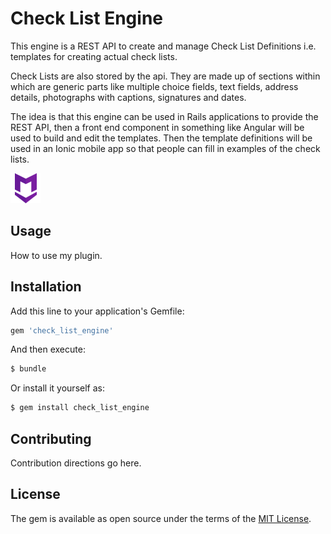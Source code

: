 # Check List Engine

This engine is a REST API to create and manage Check List Definitions i.e. templates for creating actual check lists. 

Check Lists are also stored by the api.  They are made up of sections within which are generic parts like multiple choice fields, text fields, address details, photographs with captions, signatures and dates. 

The idea is that this engine can be used in Rails applications to provide the REST API, then a front end component in something like Angular will be used to build and edit the templates.  Then the template definitions will be used in an Ionic mobile app so that people can fill in examples of the check lists.

![alt text](https://github.com/adam-p/markdown-here/raw/master/src/common/images/icon48.png "Logo Title Text 1")


## Usage
How to use my plugin.

## Installation
Add this line to your application's Gemfile:

```ruby
gem 'check_list_engine'
```

And then execute:
```bash
$ bundle
```

Or install it yourself as:
```bash
$ gem install check_list_engine
```

## Contributing
Contribution directions go here.

## License
The gem is available as open source under the terms of the [MIT License](http://opensource.org/licenses/MIT).
